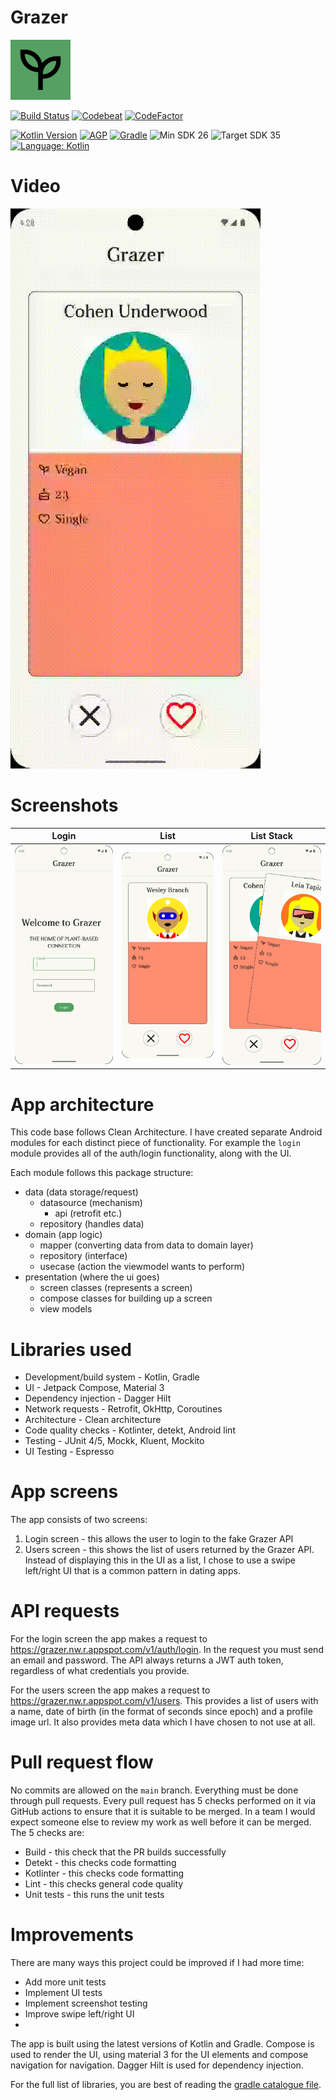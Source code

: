# Grazer

<img src="app/src/main/ic_launcher-playstore.png" width="96">

[![Build Status](https://github.com/jamiescode/grazer/actions/workflows/build.yml/badge.svg)](https://github.com/jamiescode/grazer/actions/workflows/build.yml)
[![Codebeat](https://codebeat.co/badges/9bb5acf8-e3f3-49b8-aaff-f5f9a9ed63e8)](https://codebeat.co/projects/github-com-jamiescode-grazer-main)
[![CodeFactor](https://www.codefactor.io/repository/github/jamiescode/grazer/badge)](https://www.codefactor.io/repository/github/jamiescode/grazer)

[![Kotlin Version](https://img.shields.io/badge/Kotlin-2.0.x-blue.svg)](https://kotlinlang.org)
[![AGP](https://img.shields.io/badge/AGP-8.x-blue?style=flat)](https://developer.android.com/studio/releases/gradle-plugin)
[![Gradle](https://img.shields.io/badge/Gradle-8.x-blue?style=flat)](https://gradle.org)
![Min SDK 26](https://img.shields.io/badge/Min%20SDK-24-839192?logo=android&logoColor=white)
![Target SDK 35](https://img.shields.io/badge/Target%20SDK-35-566573?logo=android&logoColor=white)
[![Language: Kotlin](https://img.shields.io/github/languages/top/jamiescode/android-showcase.svg)](https://github.com/jamiescode/android-showcase/search?l=kotlin)

# Video
![Video](.screenshots/like-user-1.gif)

# Screenshots

| Login | List | List Stack |
| --- | --- | --- |
| ![Login](.screenshots/login-light.webp) | ![List](.screenshots/list-light.webp) | ![List Stack](.screenshots/list-stack-light.webp) | 

# App architecture

This code base follows Clean Architecture. I have created separate Android modules for each distinct piece of functionality. 
For example the `login` module provides all of the auth/login functionality, along with the UI.

Each module follows this package structure:
* data (data storage/request)
  * datasource (mechanism)
    * api (retrofit etc.)
  * repository (handles data)
* domain (app logic)
  * mapper (converting data from data to domain layer)
  * repository (interface)
  * usecase (action the viewmodel wants to perform)
* presentation (where the ui goes)
  * screen classes (represents a screen)
  * compose classes for building up a screen
  * view models

# Libraries used

* Development/build system - Kotlin, Gradle
* UI - Jetpack Compose, Material 3
* Dependency injection - Dagger Hilt
* Network requests - Retrofit, OkHttp, Coroutines
* Architecture - Clean architecture
* Code quality checks - Kotlinter, detekt, Android lint
* Testing - JUnit 4/5, Mockk, Kluent, Mockito
* UI Testing - Espresso

# App screens

The app consists of two screens:

1. Login screen - this allows the user to login to the fake Grazer API
2. Users screen - this shows the list of users returned by the Grazer API. Instead of displaying this in the UI as a list, I chose to use a swipe left/right UI that is a common pattern in dating apps.

# API requests

For the login screen the app makes a request to https://grazer.nw.r.appspot.com/v1/auth/login. In the request you must send an email and password. The API always returns a JWT auth token, regardless of what credentials you provide.

For the users screen the app makes a request to https://grazer.nw.r.appspot.com/v1/users. This provides a list of users with a name, date of birth (in the format of seconds since epoch) and a profile image url. It also provides meta data which I have chosen to not use at all.

# Pull request flow

No commits are allowed on the `main` branch. Everything must be done through pull requests.
Every pull request has 5 checks performed on it via GitHub actions to ensure that it is suitable to be merged. In a team I would expect someone else to review my work as well before it can be merged.
The 5 checks are:
* Build - this check that the PR builds successfully
* Detekt - this checks code formatting
* Kotlinter - this checks code formatting
* Lint - this checks general code quality
* Unit tests - this runs the unit tests

# Improvements

There are many ways this project could be improved if I had more time:
* Add more unit tests
* Implement UI tests
* Implement screenshot testing
* Improve swipe left/right UI
* 


The app is built using the latest versions of Kotlin and Gradle. Compose is used to render the UI, using material 3 for the UI elements and compose navigation for navigation. Dagger Hilt is used for dependency injection. 


For the full list of libraries, you are best of reading the [gradle catalogue file](gradle/libs.versions.toml).